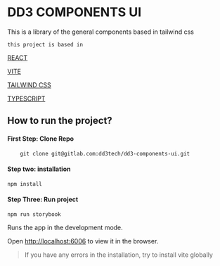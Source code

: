 # DD3 COMPONENTS UI

This is a library of the general components based in tailwind css

```
this project is based in
```

[REACT](https://es.reactjs.org/)

[VITE](https://vitejs.dev/)

[TAILWIND CSS](https://tailwindcss.com/)

[TYPESCRIPT](https://www.typescriptlang.org/)

## How to run the project?

#### First Step: Clone Repo

```
    git clone git@gitlab.com:dd3tech/dd3-components-ui.git
```

#### Step two: installation

```
npm install
```

#### Step Three: Run project

```
npm run storybook
```

Runs the app in the development mode.

Open [http://localhost:6006](http://localhost:6006) to view it in the browser.

> If you have any errors in the installation, try to install vite globally
